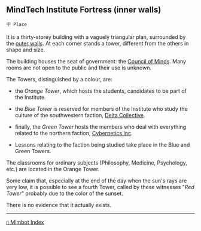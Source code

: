 ## MindTech Institute Fortress (inner walls)

`🪧 Place`

It is a thirty-storey building with a vaguely triangular plan, surrounded by the [outer walls](<https://zeithalt.github.io/r/institute_fortress_outer.html>). At each corner stands a tower, different from the others in shape and size.

The building houses the seat of government: the [Council of Minds](<https://zeithalt.github.io/r/council_of_minds.html>). Many rooms are not open to the public and their use is unknown.

The Towers, distinguished by a colour, are: 
- the *Orange Tower*, which hosts the students, candidates to be part of the Institute.
- the *Blue Tower* is reserved for members of the Institute who study the culture of the southwestern faction, [Delta Collective](<https://zeithalt.github.io/r/delta_collective.html>).
- finally, the *Green Tower* hosts the members who deal with everything related to the northern faction, [Cybernetics Inc](<https://zeithalt.github.io/r/cybernetics_inc.html>).

- Lessons relating to the faction being studied take place in the Blue and Green Towers.

The classrooms for ordinary subjects (Philosophy, Medicine, Psychology, etc.) are located in the Orange Tower.

Some claim that, especially at the end of the day when the sun's rays are very low, it is possible to see a fourth Tower, called by these witnesses "*Red Tower*" probably due to the color of the sunset.

There is no evidence that it actually exists.

-----
[`📑` Mimbot Index](<https://zeithalt.github.io/r/#ea90>)
<!---
keywords: mt, blue, green, orange, red, tower, neuropolis
aliases: Towers of MindTech Institute
-->